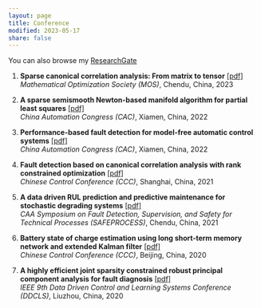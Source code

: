 ```yaml
---
layout: page
title: Conference
modified: 2023-05-17 
share: false
---
```


You can also browse my <a href="https://www.researchgate.net/profile/Xianchao-Xiu" target="_blank" style="text-decoration:underline;">ResearchGate</a>




<style>
.biblist { }

/* The item */
.biblist li { }

/* You can define custom styles for plstyle field here. */


/*************************************
   The box that contain BibTeX code
 *************************************/
div.noshow { display: none; }
div.bibtex {
  margin-right: 0%;
  margin-top: 1.2em;
  margin-bottom: 1.3em;
  border: 1px solid silver;
  padding: 0.3em 0.5em;
  background: #eeeeee;
}
div.bibtex pre { font-size: 75%; overflow: auto;  width: 100%; }
</style>

<script>
function toggleBibtex(articleid) {
  var bib = document.getElementById('bib_'+articleid);
  if (bib) {
    if(bib.className.indexOf('bibtex') != -1) {
    bib.className.indexOf('noshow') == -1?bib.className = 'bibtex noshow':bib.className = 'bibtex';
    }
  } else {
    return;
  }
}
</script>


<ol class="biblist">
   
  
  
<li ><p>
<b>Sparse canonical correlation analysis: From matrix to tensor</b> <a href="../conference/2023-MOS.pdf" class="textlink" target="_blank">[pdf]</a> <br>
<i>Mathematical Optimization Society (MOS)</i>,
Chendu, China, 2023<br>



   
<li ><p>
<b>A sparse semismooth Newton-based manifold algorithm for partial least squares</b> <a href="../conferences/2022-CAC.pdf" class="textlink" target="_blank">[pdf]</a> <br>
<i>China Automation Congress (CAC)</i>,
Xiamen, China, 2022<br>


   
   
   
<li ><p>
<b>Performance-based fault detection for model-free automatic control systems</b> <a href="../conference/2022-CAC2.pdf" class="textlink" target="_blank">[pdf]</a> <br>
<i>China Automation Congress (CAC)</i>,
Xiamen, China, 2022<br>

   
 
<li ><p>
<b>Fault detection based on canonical correlation analysis with rank constrained optimization</b>  <a href="../conference/2021-CCC.pdf" class="textlink" target="_blank">[pdf]</a> <br>
<i>Chinese Control Conference (CCC)</i>,
Shanghai, China, 2021<br>

   

   
   
<li ><p>
<b>A data driven RUL prediction and predictive maintenance for stochastic degrading systems</b> <a href="../conference/2021-SAFEPROCESS.pdf" class="textlink" target="_blank">[pdf]</a> <br>
<i>CAA Symposium on Fault Detection, Supervision, and Safety for Technical Processes (SAFEPROCESS)</i>,
Chendu, China, 2021<br>

   
   
   
<li ><p>
<b>Battery state of charge estimation using long short-term memory network and extended Kalman filter</b> <a href="../conference/2020-CCC.pdf" class="textlink" target="_blank">[pdf]</a> <br>
<i>Chinese Control Conference (CCC)</i>,
Beijing, China, 2020<br>

   
   
  
 <li ><p>
<b>A highly efficient joint sparsity constrained robust principal component analysis for fault diagnosis</b> <a href="../conference/2020-DDCLS.pdf" class="textlink" target="_blank">[pdf]</a> <br>
<i>IEEE 9th Data Driven Control and Learning Systems Conference (DDCLS)</i>,
Liuzhou, China, 2020<br>

  
